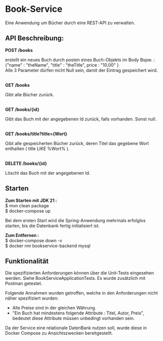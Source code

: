 # Book-Service

Eine Anwendung um Bücher durch eine REST-API zu verwalten.

##  API Beschreibung:
<b>POST  /books</b>
<p>
erstellt ein neues Buch durch posten eines Buch-Objekts im Body Bspw. : {"name" : "theName", "title" : "theTitle", price : "10.00" } <br>
Alle 3 Parameter dürfen nicht Null sein, damit der Eintrag gespeichert wird.
</p>
<br>
<b>GET /books</b>
<p>
 Gibt alle Bücher zurück.
</p>
<br>
<b> GET  /books/{id}</b>
<p>
Gibt das Buch mit der angegebenen Id zurück, falls vorhanden. Sonst null.  
</p>
<br>
<b> GET  /books/title?title={Wort}</b>
<p>
Gibt alle gespeicherten Bücher zurück, deren Titel das gegebene Wort enthalten ( title LIKE %Wort% ).  
</p>
<br>
<b> DELETE /books/{id}</b>
<p>
Löscht das Buch mit der angegebenen Id.  
</p>

## Starten

<b>Zum Starten mit JDK 21 :</b><br>
$ mvn clean package<br>
$ docker-compose up 

Bei dem ersten Start wird die Spring-Anwendung mehrmals erfolglos starten, bis die Datenbank fertig initialisiert ist.  

<b>Zum Entfernen : </b><br>
$ docker-compose down -v <br>
$ docker rmi bookservice-backend mysql

## Funktionalität
Die spezifizierten Anforderungen können über die Unit-Tests eingesehen werden. Siehe BookServiceApplicationTests.
Es wurde zusätzlich mit Postman getestet.

Folgende Annahmen wurden getroffen, welche in den Anforderungen nicht näher spezifiziert wurden:
- Alle Preise sind in der gleichen Währung.
- "Ein Buch hat mindestens folgende Attribute : Titel, Autor, Preis", bedeutet diese Attribute müssen unbedingt vorhanden sein.

Da der Service eine relationale DatenBank nutzen soll, wurde diese in Docker Compose zu Ansichtszwecken bereitgestellt.
